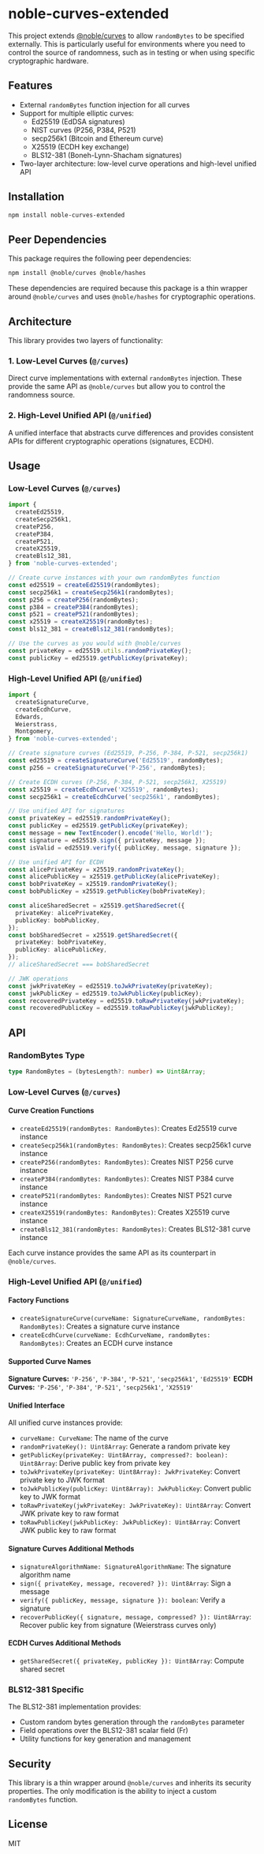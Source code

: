 # noble-curves-extended

This project extends [@noble/curves](https://github.com/paulmillr/noble-curves) to allow `randomBytes` to be specified externally. This is particularly useful for environments where you need to control the source of randomness, such as in testing or when using specific cryptographic hardware.

## Features

- External `randomBytes` function injection for all curves
- Support for multiple elliptic curves:
  - Ed25519 (EdDSA signatures)
  - NIST curves (P256, P384, P521)
  - secp256k1 (Bitcoin and Ethereum curve)
  - X25519 (ECDH key exchange)
  - BLS12-381 (Boneh-Lynn-Shacham signatures)
- Two-layer architecture: low-level curve operations and high-level unified API

## Installation

```bash
npm install noble-curves-extended
```

## Peer Dependencies

This package requires the following peer dependencies:

```bash
npm install @noble/curves @noble/hashes
```

These dependencies are required because this package is a thin wrapper around `@noble/curves` and uses `@noble/hashes` for cryptographic operations.

## Architecture

This library provides two layers of functionality:

### 1. Low-Level Curves (`@/curves`)

Direct curve implementations with external `randomBytes` injection. These provide the same API as `@noble/curves` but allow you to control the randomness source.

### 2. High-Level Unified API (`@/unified`)

A unified interface that abstracts curve differences and provides consistent APIs for different cryptographic operations (signatures, ECDH).

## Usage

### Low-Level Curves (`@/curves`)

```typescript
import {
  createEd25519,
  createSecp256k1,
  createP256,
  createP384,
  createP521,
  createX25519,
  createBls12_381,
} from 'noble-curves-extended';

// Create curve instances with your own randomBytes function
const ed25519 = createEd25519(randomBytes);
const secp256k1 = createSecp256k1(randomBytes);
const p256 = createP256(randomBytes);
const p384 = createP384(randomBytes);
const p521 = createP521(randomBytes);
const x25519 = createX25519(randomBytes);
const bls12_381 = createBls12_381(randomBytes);

// Use the curves as you would with @noble/curves
const privateKey = ed25519.utils.randomPrivateKey();
const publicKey = ed25519.getPublicKey(privateKey);
```

### High-Level Unified API (`@/unified`)

```typescript
import {
  createSignatureCurve,
  createEcdhCurve,
  Edwards,
  Weierstrass,
  Montgomery,
} from 'noble-curves-extended';

// Create signature curves (Ed25519, P-256, P-384, P-521, secp256k1)
const ed25519 = createSignatureCurve('Ed25519', randomBytes);
const p256 = createSignatureCurve('P-256', randomBytes);

// Create ECDH curves (P-256, P-384, P-521, secp256k1, X25519)
const x25519 = createEcdhCurve('X25519', randomBytes);
const secp256k1 = createEcdhCurve('secp256k1', randomBytes);

// Use unified API for signatures
const privateKey = ed25519.randomPrivateKey();
const publicKey = ed25519.getPublicKey(privateKey);
const message = new TextEncoder().encode('Hello, World!');
const signature = ed25519.sign({ privateKey, message });
const isValid = ed25519.verify({ publicKey, message, signature });

// Use unified API for ECDH
const alicePrivateKey = x25519.randomPrivateKey();
const alicePublicKey = x25519.getPublicKey(alicePrivateKey);
const bobPrivateKey = x25519.randomPrivateKey();
const bobPublicKey = x25519.getPublicKey(bobPrivateKey);

const aliceSharedSecret = x25519.getSharedSecret({
  privateKey: alicePrivateKey,
  publicKey: bobPublicKey,
});
const bobSharedSecret = x25519.getSharedSecret({
  privateKey: bobPrivateKey,
  publicKey: alicePublicKey,
});
// aliceSharedSecret === bobSharedSecret

// JWK operations
const jwkPrivateKey = ed25519.toJwkPrivateKey(privateKey);
const jwkPublicKey = ed25519.toJwkPublicKey(publicKey);
const recoveredPrivateKey = ed25519.toRawPrivateKey(jwkPrivateKey);
const recoveredPublicKey = ed25519.toRawPublicKey(jwkPublicKey);
```

## API

### RandomBytes Type

```typescript
type RandomBytes = (bytesLength?: number) => Uint8Array;
```

### Low-Level Curves (`@/curves`)

#### Curve Creation Functions

- `createEd25519(randomBytes: RandomBytes)`: Creates Ed25519 curve instance
- `createSecp256k1(randomBytes: RandomBytes)`: Creates secp256k1 curve instance
- `createP256(randomBytes: RandomBytes)`: Creates NIST P256 curve instance
- `createP384(randomBytes: RandomBytes)`: Creates NIST P384 curve instance
- `createP521(randomBytes: RandomBytes)`: Creates NIST P521 curve instance
- `createX25519(randomBytes: RandomBytes)`: Creates X25519 curve instance
- `createBls12_381(randomBytes: RandomBytes)`: Creates BLS12-381 curve instance

Each curve instance provides the same API as its counterpart in `@noble/curves`.

### High-Level Unified API (`@/unified`)

#### Factory Functions

- `createSignatureCurve(curveName: SignatureCurveName, randomBytes: RandomBytes)`: Creates a signature curve instance
- `createEcdhCurve(curveName: EcdhCurveName, randomBytes: RandomBytes)`: Creates an ECDH curve instance

#### Supported Curve Names

**Signature Curves:** `'P-256'`, `'P-384'`, `'P-521'`, `'secp256k1'`, `'Ed25519'`
**ECDH Curves:** `'P-256'`, `'P-384'`, `'P-521'`, `'secp256k1'`, `'X25519'`

#### Unified Interface

All unified curve instances provide:

- `curveName: CurveName`: The name of the curve
- `randomPrivateKey(): Uint8Array`: Generate a random private key
- `getPublicKey(privateKey: Uint8Array, compressed?: boolean): Uint8Array`: Derive public key from private key
- `toJwkPrivateKey(privateKey: Uint8Array): JwkPrivateKey`: Convert private key to JWK format
- `toJwkPublicKey(publicKey: Uint8Array): JwkPublicKey`: Convert public key to JWK format
- `toRawPrivateKey(jwkPrivateKey: JwkPrivateKey): Uint8Array`: Convert JWK private key to raw format
- `toRawPublicKey(jwkPublicKey: JwkPublicKey): Uint8Array`: Convert JWK public key to raw format

#### Signature Curves Additional Methods

- `signatureAlgorithmName: SignatureAlgorithmName`: The signature algorithm name
- `sign({ privateKey, message, recovered? }): Uint8Array`: Sign a message
- `verify({ publicKey, message, signature }): boolean`: Verify a signature
- `recoverPublicKey({ signature, message, compressed? }): Uint8Array`: Recover public key from signature (Weierstrass curves only)

#### ECDH Curves Additional Methods

- `getSharedSecret({ privateKey, publicKey }): Uint8Array`: Compute shared secret

### BLS12-381 Specific

The BLS12-381 implementation provides:

- Custom random bytes generation through the `randomBytes` parameter
- Field operations over the BLS12-381 scalar field (Fr)
- Utility functions for key generation and management

## Security

This library is a thin wrapper around `@noble/curves` and inherits its security properties. The only modification is the ability to inject a custom `randomBytes` function.

## License

MIT
